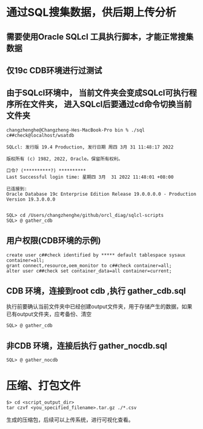 # 通过SQL搜集数据，供后期上传分析

## 需要使用Oracle SQLcl 工具执行脚本，才能正常搜集数据

## 仅19c CDB环境进行过测试

## 由于SQLcl环境中， 当前文件夹会变成SQLcl可执行程序所在文件夹， 进入SQLcl后要通过cd命令切换当前文件夹
```
changzhenghe@Changzheng-Hes-MacBook-Pro bin % ./sql c##check@localhost/wsatdb

SQLcl: 发行版 19.4 Production, 发行日期 周四 3月 31 11:48:17 2022

版权所有 (c) 1982, 2022, Oracle。保留所有权利。

口令? (**********?) **********
Last Successful login time: 星期四 3月  31 2022 11:48:01 +08:00

已连接到:
Oracle Database 19c Enterprise Edition Release 19.0.0.0.0 - Production
Version 19.3.0.0.0


SQL> cd /Users/changzhenghe/github/orcl_diag/sqlcl-scripts
SQL> @ gather_cdb
```

## 用户权限(CDB环境的示例)
```
create user c##check identified by ***** default tablespace sysaux container=all;
grant connect,resource,oem_monitor to c##check container=all;
alter user c##check set container_data=all container=current;
```

## CDB 环境，连接到root cdb ,执行 gather_cdb.sql
执行前要确认当前文件夹中已经创建output文件夹，用于存储产生的数据，如果已有output文件夹，应考备份、清空

```
SQL> @ gather_cdb
```

## 非CDB 环境，连接后执行 gather_nocdb.sql
```
SQL> @ gather_nocdb
```

# 压缩、打包文件
```
$> cd <script_output_dir>
tar czvf <you_specified_filename>.tar.gz ./*.csv

```
生成的压缩包，后续可以上传系统，进行可视化查看。
